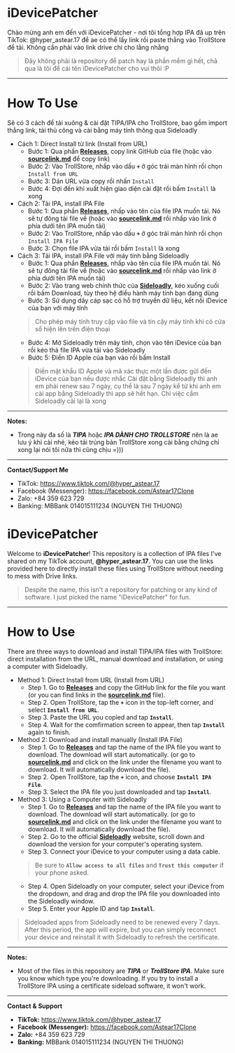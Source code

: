 # iDevicePatcher
Chào mừng anh em đến với iDevicePatcher - nơi tôi tổng hợp IPA đã up trên TikTok: @hyper_astear.17 để ae có thể lấy link rồi paste thẳng vào TrollStore để tải. Không cần phải vào link drive chi cho lằng nhằng
> Đây không phải là repository để patch hay là phần mềm gì hết, chả qua là tôi để cái tên iDevicePatcher cho vui thôi :P

-----------------------
# How To Use
Sẽ có 3 cách để tải xuông & cài đặt TIPA/IPA cho TrollStore, bao gồm import thẳng link, tải thủ công và cài bằng máy tính thông qua Sideloadly
- Cách 1: Direct Install từ link (Install from URL)
  * Bước 1: Qua phần **[Releases](https://github.com/Astear17/iDevicePatcher/releases/tag/1.0)**, copy link GitHub của file (hoặc vào **[sourcelink.md](https://github.com/Astear17/iDevicePatcher/blob/main/sourcefile.md)** để copy link)
  * Bước 2: Vào TrollStore, nhấp vào dấu **`+`** ở góc trái màn hình rồi chọn `Install from URL`
  * Bước 3: Dán URL vừa copy rồi nhấn `Install`
  * Bước 4: Đợi đến khi xuất hiện giao diện cài đặt rồi bấm `Install` là xong
- Cách 2: Tải IPA, install IPA File
  * Bước 1: Qua phần **[Releases](https://github.com/Astear17/iDevicePatcher/releases/tag/1.0)**, nhấp vào tên của file IPA muốn tải. Nó sẽ tự đông tải file về (hoặc vào **[sourcelink.md](https://github.com/Astear17/iDevicePatcher/blob/main/sourcefile.md)** rồi nhấp vào link ở phía dưới tên IPA muốn tải)
  * Bước 2: Vào TrollStore, nhấp vào dấu **`+`** ở góc trái màn hình rồi chọn `Install IPA File`
  * Bước 3: Chọn file IPA vừa tải rồi bấm `Install` là xong
- Cách 3: Tải IPA, install IPA File với máy tính bằng Sideloadly
  * Bước 1: Qua phần **[Releases](https://github.com/Astear17/iDevicePatcher/releases/tag/1.0)**, nhấp vào tên của file IPA muốn tải. Nó sẽ tự đông tải file về (hoặc vào **[sourcelink.md](https://github.com/Astear17/iDevicePatcher/blob/main/sourcefile.md)** rồi nhấp vào link ở phía dưới tên IPA muốn tải)
  * Bước 2: Vào trang web chính thức của **[Sideloadly](https://sideloadly.io)**, kéo xuống cuối rồi bấm Download, tùy theo hệ điều hành máy tính bạn đang dùng
  * Bước 3: Sử dụng dây cáp sạc có hỗ trợ truyền dữ liệu, kết nối iDevice của bạn với máy tính<br>
  > Cho phép máy tính truy cập vào file và tin cậy máy tính khi có cửa sổ hiện lên trên điện thoại
  * Bước 4: Mở Sideloadly trên máy tính, chọn vào tên iDevice của bạn rồi kéo thả file IPA vừa tải vào Sideloadly
  * Bước 5: Điền ID Apple của bạn vào rồi bấm Install <br>
  > Điền mật khẩu ID Apple và mã xác thực một lần được gửi đến iDevice của bạn nếu được nhắc
  > Cài đặt bằng Sideloadly thì anh em phải renew sau 7 ngày, cụ thể là sau 7 ngày kể từ khi anh em cài app bằng Sideloadly thì app sẽ hết hạn. Chỉ việc cắm Sideloadly cài lại là xong
-----------------------
**Notes:**
- Trong này đa số là ***TIPA*** hoặc ***IPA DÀNH CHO TROLLSTORE*** nên là ae lưu ý khi cài nhé, kẻo tải trúng bản TrollStore xong cài bằng chứng chỉ xong lại nói tôi nữa thì cũng chịu =)))
-----------------------
**Contact/Support Me**
- TikTok: https://www.tiktok.com/@hyper_astear.17
- Facebook (Messenger): https://facebook.com/Astear17Clone
- Zalo: +84 359 623 729
- Banking: MBBank 014015111234 (NGUYEN THI THUONG)
  
# iDevicePatcher
Welcome to **iDevicePatcher**! This repository is a collection of IPA files I've shared on my TikTok account, **@hyper_astear.17**. You can use the links provided here to directly install these files using TrollStore without needing to mess with Drive links.
> Despite the name, this isn't a repository for patching or any kind of software. I just picked the name "iDevicePatcher" for fun.
---
# How to Use
There are three ways to download and install TIPA/IPA files with TrollStore: direct installation from the URL, manual download and installation, or using a computer with Sideloadly.
- Method 1: Direct Install from URL (Install from URL)
  * Step 1. Go to [**Releases**](https://github.com/Astear17/iDevicePatcher/releases/tag/1.0) and copy the GitHub link for the file you want (or you can find links in the [**sourcelink.md**](https://github.com/Astear17/iDevicePatcher/blob/main/sourcefile.md) file).
  * Step 2. Open TrollStore, tap the **`+`** icon in the top-left corner, and select **`Install from URL`**.
  * Step 3. Paste the URL you copied and tap **`Install`**.
  * Step 4. Wait for the comfirmation screen to appear, then tap **`Install`** again to finish.
- Method 2: Download and install manually (Install IPA File)
  * Step 1. Go to [**Releases**](https://github.com/Astear17/iDevicePatcher/releases/tag/1.0) and tap the name of the IPA file you want to download. The download will start automatically. (or go to [**sourcelink.md**](https://github.com/Astear17/iDevicePatcher/blob/main/sourcefile.md) and click on the link under the filename you want to download. It will automatically download the file).
  * Step 2. Open TrollStore, tap the **`+`** icon, and choose **`Install IPA File`**.
  * Step 3. Select the IPA file you just downloaded and tap **`Install`**.
- Method 3: Using a Computer with Sideloadly
  * Step 1. Go to [**Releases**](https://github.com/Astear17/iDevicePatcher/releases/tag/1.0) and tap the name of the IPA file you want to download. The download will start automatically. (or go to [**sourcelink.md**](https://github.com/Astear17/iDevicePatcher/blob/main/sourcefile.md) and click on the link under the filename you want to download. It will automatically download the file).
  * Step 2. Go to the official [**Sideloadly**](https://sideloadly.io) website, scroll down and download the version for your computer's operating system.
  * Step 3. Connect your iDevice to your computer using a data cable.
  > Be sure to **`Allow access to all files`** and **`Trust this computer`** if your phone asked.
  * Step 4. Open Sideloadly on your computer, select your iDevice from the dropdown, and drag and drop the IPA file you downloaded into the Sideloadly window.
  * Step 5. Enter your Apple ID and tap **`Install`**.
> Sideloaded apps from Sideloadly need to be renewed every 7 days. After this period, the app will expire, but you can simply reconnect your device and reinstall it with Sideloadly to refresh the certificate.
---
**Notes:**
- Most of the files in this repository are ***TIPA*** or ***TrollStore IPA***. Make sure you know which type you're downloading. If you try to install a TrollStore IPA using a certificate sideload software, it won't work.
---
**Contact & Support**
* **TikTok:** https://www.tiktok.com/@hyper_astear.17
* **Facebook (Messenger):** https://facebook.com/Astear17Clone
* **Zalo:** +84 359 623 729
* **Banking:** MBBank 014015111234 (NGUYEN THI THUONG)
